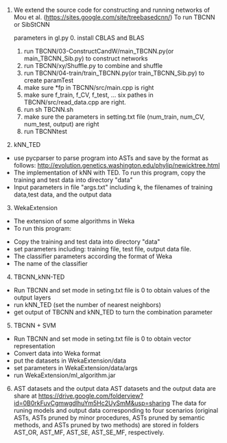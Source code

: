 1. We extend the source code for constructing and running networks of Mou et al. (https://sites.google.com/site/treebasedcnn/)
To run TBCNN or SibStCNN	
	
	parameters in gl.py
	0. install CBLAS and BLAS
	1. run TBCNN/03-ConstructCandW/main_TBCNN.py(or main_TBCNN_Sib.py) to construct networks
	2. run TBCNN/xy/Shuffle.py to combine and shuffle
	3. run TBCNN/04-train/train_TBCNN.py(or train_TBCNN_Sib.py) to create paramTest
	4. make sure *fp in TBCNN/src/main.cpp is right
	5. make sure f_train, f_CV, f_test, … six pathes in TBCNN/src/read_data.cpp are right.
	6. run sh TBCNN.sh
	7. make sure the parameters in setting.txt file (num_train,	num_CV, num_test, output) are right 
	8. run TBCNNtest
 
2. kNN_TED
+ use pycparser to parse program into ASTs and save by the format as follows: http://evolution.genetics.washington.edu/phylip/newicktree.html
+ The implementation of kNN with TED. To run this program, copy the training and test data into directory "data"
+ Input parameters in file "args.txt" including k, the filenames of training data,test data, and the output data
3. WekaExtension 
- The extension of some algorithms in Weka
- To run this program:
 + Copy the training and test data into directory "data"
 + set parameters including: training file, test file, output data file.
 + The classifier parameters according the format of Weka
 + The name of the classifier
4. TBCNN_kNN-TED
+ Run TBCNN and set mode in seting.txt file is 0 to obtain values of the output layers
+ run kNN_TED (set the number of nearest neighbors)
+ get output of TBCNN and kNN_TED to turn the combination parameter
5. TBCNN + SVM
+ Run TBCNN and set mode in seting.txt file is 0 to obtain vector representation
+ Convert data into Weka format
+ put the datasets in WekaExtension/data
+ set parameters in WekaExtension/data/args
+ run WekaExtension/ml_algorithm.jar
6. AST datasets and the output data
   AST datasets and the output data are share at https://drive.google.com/folderview?id=0B0rkFuvCgmwgdlhuYm5Hc2UySmM&usp=sharing
 The data for runing models and output data corresponding to four scenarios (original ASTs, ASTs pruned by minor procedures, ASTs pruned by semantic methods, and ASTs pruned by two methods) are stored in folders AST_OR, AST_MF, AST_SE, AST_SE_MF, respectively.
